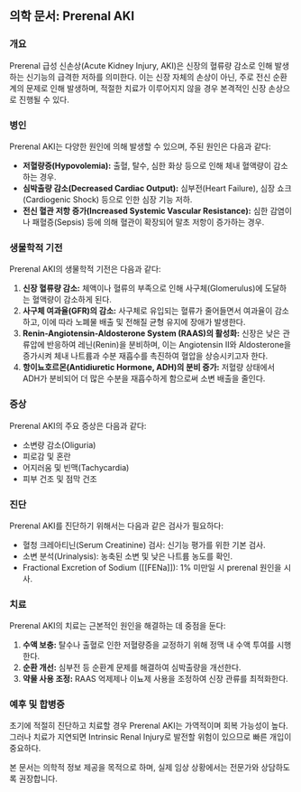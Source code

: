 

## 의학 문서: Prerenal AKI

### 개요
Prerenal 급성 신손상(Acute Kidney Injury, AKI)은 신장의 혈류량 감소로 인해 발생하는 신기능의 급격한 저하를 의미한다. 이는 신장 자체의 손상이 아닌, 주로 전신 순환계의 문제로 인해 발생하며, 적절한 치료가 이루어지지 않을 경우 본격적인 신장 손상으로 진행될 수 있다.

### 병인
Prerenal AKI는 다양한 원인에 의해 발생할 수 있으며, 주된 원인은 다음과 같다:
- **저혈량증(Hypovolemia):** 출혈, 탈수, 심한 화상 등으로 인해 체내 혈액량이 감소하는 경우.
- **심박출량 감소(Decreased Cardiac Output):** 심부전(Heart Failure), 심장 쇼크(Cardiogenic Shock) 등으로 인한 심장 기능 저하.
- **전신 혈관 저항 증가(Increased Systemic Vascular Resistance):** 심한 감염이나 패혈증(Sepsis) 등에 의해 혈관이 확장되어 말초 저항이 증가하는 경우.

### 생물학적 기전
Prerenal AKI의 생물학적 기전은 다음과 같다:
1. **신장 혈류량 감소:** 체액이나 혈류의 부족으로 인해 사구체(Glomerulus)에 도달하는 혈액량이 감소하게 된다.
2. **사구체 여과율(GFR)의 감소:** 사구체로 유입되는 혈류가 줄어들면서 여과율이 감소하고, 이에 따라 노폐물 배출 및 전해질 균형 유지에 장애가 발생한다.
3. **Renin-Angiotensin-Aldosterone System (RAAS)의 활성화:** 신장은 낮은 관류압에 반응하여 레닌(Renin)을 분비하며, 이는 Angiotensin II와 Aldosterone을 증가시켜 체내 나트륨과 수분 재흡수를 촉진하여 혈압을 상승시키고자 한다.
4. **항이뇨호르몬(Antidiuretic Hormone, ADH)의 분비 증가:** 저혈량 상태에서 ADH가 분비되어 더 많은 수분을 재흡수하게 함으로써 소변 배출을 줄인다.

### 증상
Prerenal AKI의 주요 증상은 다음과 같다:
- 소변량 감소(Oliguria)
- 피로감 및 혼란
- 어지러움 및 빈맥(Tachycardia)
- 피부 건조 및 점막 건조

### 진단
Prerenal AKI를 진단하기 위해서는 다음과 같은 검사가 필요하다:
- 혈청 크레아티닌(Serum Creatinine) 검사: 신기능 평가를 위한 기본 검사.
- 소변 분석(Urinalysis): 농축된 소변 및 낮은 나트륨 농도를 확인.
- Fractional Excretion of Sodium ([[FENa]]): 1% 미만일 시 prerenal 원인을 시사.

### 치료
Prerenal AKI의 치료는 근본적인 원인을 해결하는 데 중점을 둔다:
1. **수액 보충:** 탈수나 출혈로 인한 저혈량증을 교정하기 위해 정맥 내 수액 투여를 시행한다.
2. **순환 개선:** 심부전 등 순환계 문제를 해결하여 심박출량을 개선한다.
3. **약물 사용 조정:** RAAS 억제제나 이뇨제 사용을 조정하여 신장 관류를 최적화한다.

### 예후 및 합병증
초기에 적절히 진단하고 치료할 경우 Prerenal AKI는 가역적이며 회복 가능성이 높다. 그러나 치료가 지연되면 Intrinsic Renal Injury로 발전할 위험이 있으므로 빠른 개입이 중요하다.

본 문서는 의학적 정보 제공을 목적으로 하며, 실제 임상 상황에서는 전문가와 상담하도록 권장합니다.